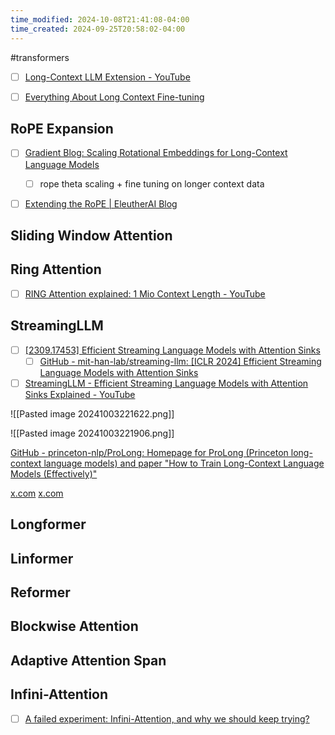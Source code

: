 ```yaml
---
time_modified: 2024-10-08T21:41:08-04:00
time_created: 2024-09-25T20:58:02-04:00
---
```

#transformers 

- [ ] [Long-Context LLM Extension - YouTube](https://www.youtube.com/watch?v=dc4chADushM)
- [ ] [Everything About Long Context Fine-tuning](https://huggingface.co/blog/wenbopan/long-context-fine-tuning)



## RoPE Expansion

- [ ] [Gradient Blog: Scaling Rotational Embeddings for Long-Context Language Models](https://gradient.ai/blog/scaling-rotational-embeddings-for-long-context-language-models)
	- [ ] rope theta scaling + fine tuning on longer context data
- [ ] [Extending the RoPE | EleutherAI Blog](https://blog.eleuther.ai/yarn/)


## Sliding Window Attention



## Ring Attention

- [ ]  [RING Attention explained: 1 Mio Context Length - YouTube](https://www.youtube.com/watch?v=jTJcP8iyoOM)



## StreamingLLM

- [ ] [\[2309.17453\] Efficient Streaming Language Models with Attention Sinks](https://arxiv.org/abs/2309.17453)
	- [ ] [GitHub - mit-han-lab/streaming-llm: \[ICLR 2024\] Efficient Streaming Language Models with Attention Sinks](https://github.com/mit-han-lab/streaming-llm)
- [ ] [StreamingLLM - Efficient Streaming Language Models with Attention Sinks Explained - YouTube](https://www.youtube.com/watch?v=f23sUViqxH8)

![[Pasted image 20241003221622.png]]

![[Pasted image 20241003221906.png]]


[GitHub - princeton-nlp/ProLong: Homepage for ProLong (Princeton long-context language models) and paper "How to Train Long-Context Language Models (Effectively)"](https://github.com/princeton-nlp/ProLong)

[x.com](https://x.com/_awettig/status/1842236764607431110)
[x.com](https://x.com/_awettig/status/1842236764607431110)



## Longformer

## Linformer

## Reformer

## Blockwise Attention

## Adaptive Attention Span


## Infini-Attention
- [ ] [A failed experiment: Infini-Attention, and why we should keep trying?](https://huggingface.co/blog/infini-attention)